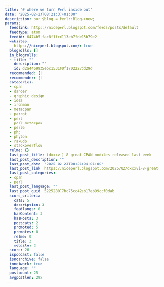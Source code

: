 ```yaml
---
title: '# where we turn Perl inside out'
date: "2025-02-23T08:21:37+01:00"
description: our $blog = Perl::Blog->new;
params:
  feedlink: https://niceperl.blogspot.com/feeds/posts/default
  feedtype: atom
  feedid: 6474b51fac8f1fcd113eb7fde25b79e2
  websites:
    https://niceperl.blogspot.com/: true
  blogrolls: []
  in_blogrolls:
  - title: ""
    description: ""
    id: d2a4469925ebc153190f1702227dd29d
  recommended: []
  recommender: []
  categories:
  - cpan
  - dancer
  - graphic design
  - idea
  - ironman
  - metacpan
  - parrot
  - perl
  - perl metacpan
  - perl6
  - php
  - phyton
  - rakudo
  - stackoverflow
  relme: {}
  last_post_title: (dxxxvi) 8 great CPAN modules released last week
  last_post_description: ""
  last_post_date: "2025-02-23T08:21:04+01:00"
  last_post_link: https://niceperl.blogspot.com/2025/02/dxxxvi-8-great-cpan-modules-released.html
  last_post_categories:
  - cpan
  - perl
  last_post_language: ""
  last_post_guid: 522528077bc75cc42ab17eb99ccf0dab
  score_criteria:
    cats: 5
    description: 3
    feedlangs: 0
    hasContent: 3
    hasPosts: 3
    postcats: 2
    promoted: 5
    promotes: 0
    relme: 0
    title: 3
    website: 2
  score: 26
  ispodcast: false
  isnoarchive: false
  innetwork: true
  language: ""
  postcount: 25
  avgpostlen: 295
---
```


